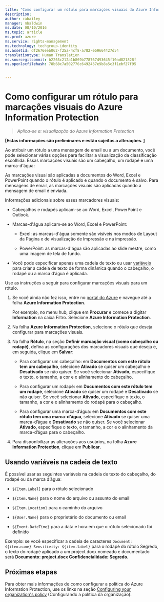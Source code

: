 ```yaml
---
title: "Como configurar um rótulo para marcações visuais do Azure Information Protection | Azure Rights Management"
description: 
author: cabailey
manager: mbaldwin
ms.date: 08/10/2016
ms.topic: article
ms.prod: azure
ms.service: rights-management
ms.technology: techgroup-identity
ms.assetid: df2676eeb062-f25a-4cf8-a782-e59664427d54
translationtype: Human Translation
ms.sourcegitcommit: b2263c212a1b869b778767493645f10ad821828f
ms.openlocfilehash: 78b68c7a502776c6492437e9b8a5c3f1ebf27f95


---
```


# Como configurar um rótulo para marcações visuais do Azure Information Protection

>*Aplica-se a: visualização do Azure Information Protection*

**[Estas informações são preliminares e estão sujeitas a alterações. ]**

Ao atribuir um rótulo a uma mensagem de email ou a um documento, você pode selecionar várias opções para facilitar a visualização da classificação escolhida. Essas marcações visuais são um cabeçalho, um rodapé e uma marca-d'água:

As marcações visual são aplicadas a documentos do Word, Excel e PowerPoint quando o rótulo é aplicado e quando o documento é salvo. Para mensagens de email, as marcações visuais são aplicadas quando a mensagem de email é enviada.

Informações adicionais sobre esses marcadores visuais:

- Cabeçalhos e rodapés aplicam-se ao Word, Excel, PowerPoint e Outlook.

- Marcas-d'água aplicam-se ao Word, Excel e PowerPoint:

    - Excel: as marcas-d'água somente são visíveis nos modos de Layout da Página e de visualização de Impressão e na impressão.

    - PowerPoint: as marcas-d'água são aplicadas ao slide mestre, como uma imagem de tela de fundo.

- Você pode especificar apenas uma cadeia de texto ou usar [variáveis](#using-variables-in-the-text-string) para criar a cadeia de texto de forma dinâmica quando o cabeçalho, o rodapé ou a marca d’água é aplicada. 

Use as instruções a seguir para configurar marcações visuais para um rótulo.

1. Se você ainda não fez isso, entre no [portal do Azure](https://portal.azure.com) e navegue até a folha **Azure Information Protection**. 
    
    Por exemplo, no menu hub, clique em **Procurar** e comece a digitar **Information** na caixa Filtro. Selecione **Azure Information Protection**.

2. Na folha **Azure Information Protection**, selecione o rótulo que deseja configurar para marcações visuais.

3. Na folha **Rótulo**, na seção **Definir marcação visual (como cabeçalho ou rodapé)**, defina as configurações dos marcadores visuais que deseja e, em seguida, clique em **Salvar**:

    - Para configurar um cabeçalho: em **Documentos com este rótulo tem um cabeçalho**, selecione **Ativado** se quiser um cabeçalho e **Desativado** se não quiser. Se você selecionar **Ativado**, especifique o texto, o tamanho, a cor e o alinhamento do cabeçalho.
    
    - Para configurar um rodapé: em **Documentos com este rótulo tem um rodapé**, selecione **Ativado** se quiser um rodapé e **Desativado** se não quiser. Se você selecionar **Ativado**, especifique o texto, o tamanho, a cor e o alinhamento do rodapé para o cabeçalho.
    
    - Para configurar uma marca-d’água: em **Documentos com este rótulo tem uma marca-d’água**, selecione **Ativado** se quiser uma marca-d’água e **Desativado** se não quiser. Se você selecionar **Ativado**, especifique o texto, o tamanho, a cor e o alinhamento da marca-d’água para o cabeçalho. 

4. Para disponibilizar as alterações aos usuários, na folha **Azure Information Protection**, clique em **Publicar**.

## Usando variáveis na cadeia de texto

É possível usar as seguintes variáveis na cadeia de texto do cabeçalho, do rodapé ou da marca d’água:

- `${Item.Label}` para o rótulo selecionado

- `${Item.Name}` para o nome do arquivo ou assunto do email

- `${Item.Location}` para o caminho do arquivo

- `${User.Name}` para o proprietário do documento ou email

- `${Event.DateTime}` para a data e hora em que o rótulo selecionado foi definido 
    
Exemplo: se você especificar a cadeia de caracteres `Document: ${item.name} Sensitivity: ${item.label}` para o rodapé do rótulo Segredo, o texto do rodapé aplicado a um project.docx nomeado e documentado será **Documento: project.docx Confidencialidade: Segredo**.

## Próximas etapas

Para obter mais informações de como configurar a política do Azure Information Protection, use os links na seção [Configuring your organization's policy](configure-policy.md#configuring-your-organization-s-policy) (Configurando a política da organização).  





<!--HONumber=Aug16_HO2-->


